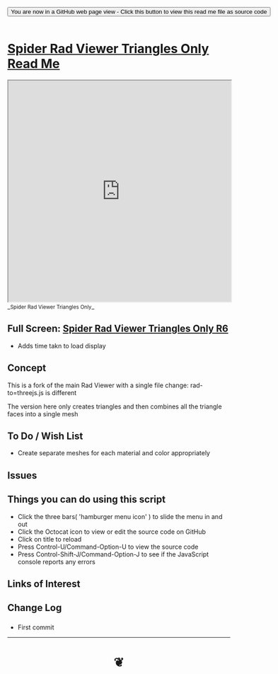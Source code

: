 
<span style=display:none; >[You are now in a GitHub source code view - click this link to view Read Me file as a web page]( https://www.ladybug.tools/spider-rad-viewer/#cookbook/rad-viewer-triangles-only/README.md "View file as a web page." ) </span>

<div><input type=button class = "btn btn-secondary btn-sm" onclick=window.location.href="https://www.ladybug.tools/spider-rad-viewer/blob/master/cookbook/rad-viewer-triangles-only/README.md"
value="You are now in a GitHub web page view - Click this button to view this read me file as source code" ></div>

<br>

# [Spider Rad Viewer Triangles Only Read Me]( #cookbook/rad-viewer-triangles-only/README.md )


<iframe src=https://www.ladybug.tools/spider-rad-viewer/cookbook/rad-viewer-triangles-only/66/rad-viewer-triangles-only.html width=100% height=500px >Iframes are not viewable in GitHub source code views</iframe>
_<small>Spider Rad Viewer Triangles Only</small>_

## Full Screen: [Spider Rad Viewer Triangles Only R6]( https://www.ladybug.tools/spider-rad-viewer/cookbook/rad-viewer-triangles-only/r6/rad-viewer-triangles-only.html )

* Adds time takn to load display

## Concept

This is a fork of the main Rad Viewer with a single file change: rad-to=threejs.js is different

The version here only creates triangles and then combines all the triangle faces into a single mesh



## To Do / Wish List

* Create separate meshes for each material and color appropriately

## Issues


## Things you can do using this script

* Click the three bars( 'hamburger menu icon' ) to slide the menu in and out
* Click the Octocat icon to view or edit the source code on GitHub
* Click on title to reload
* Press Control-U/Command-Option-U to view the source code
* Press Control-Shift-J/Command-Option-J to see if the JavaScript console reports any errors


## Links of Interest


## Change Log

###

* First commit


***

# <center title="hello!" ><a href=javascript:window.scrollTo(0,0); style=text-decoration:none; > ❦ </a></center>

